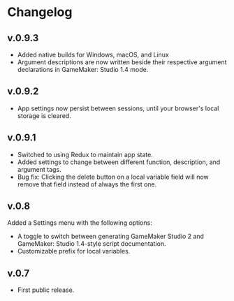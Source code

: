 # Changelog

## v.0.9.3

* Added native builds for Windows, macOS, and Linux
* Argument descriptions are now written beside their respective argument declarations in GameMaker: Studio 1.4 mode.

## v.0.9.2

* App settings now persist between sessions, until your browser's local storage is cleared.

## v.0.9.1

* Switched to using Redux to maintain app state.
* Added settings to change between different function, description, and argument tags.
* Bug fix: Clicking the delete button on a local variable field will now remove that field instead of always the first one.

## v.0.8

Added a Settings menu with the following options:

* A toggle to switch between generating GameMaker Studio 2 and GameMaker: Studio 1.4-style script documentation.
* Customizable prefix for local variables.

## v.0.7

* First public release.
